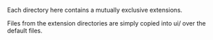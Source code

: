 Each directory here contains a mutually exclusive extensions.

Files from the extension directories are simply copied into ui/ over the default files.
